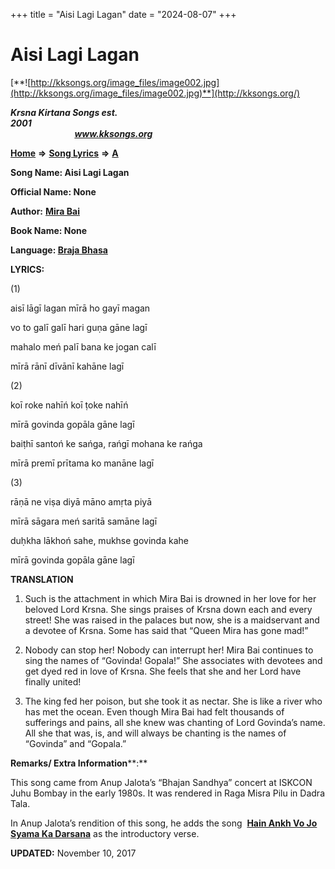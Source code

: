 +++
title = "Aisi Lagi Lagan"
date = "2024-08-07"
+++

# Aisi Lagi Lagan
[**![http://kksongs.org/image_files/image002.jpg](http://kksongs.org/image_files/image002.jpg)**](http://kksongs.org/)

**_Krsna Kirtana Songs est. 2001_**                                                                                                                                                 **_www.kksongs.org_**

[**Home**](http://kksongs.org/) **⇒** [**Song Lyrics**](http://kksongs.org/lyrics.html) **⇒** [**A**](http://kksongs.org/songs/song_a.html)

**Song Name: Aisi Lagi Lagan**

**Official Name: None**

**Author:** [**Mira Bai**](http://kksongs.org/authors/list/mirabai.html)

**Book Name: None**

**Language: [Braja Bhasa](http://kksongs.org/language/list/braja_bhasa.html)**

**LYRICS:**

(1)

aisī lāgī lagan mīrā ho gayī magan

vo to galī galī hari guṇa gāne lagī

mahalo meń palī bana ke jogan calī

mīrā rānī dīvānī kahāne lagī

(2)

koī roke nahīń koī ṭoke nahīń

mīrā govinda gopāla gāne lagī

baiṭhī santoń ke sańga, rańgī mohana ke rańga

mīrā premī prītama ko manāne lagī

(3)

rāṇā ne viṣa diyā māno amṛta piyā

mīrā sāgara meń saritā samāne lagī

duḥkha lākhoń sahe, mukhse govinda kahe

mīrā govinda gopāla gāne lagī

**TRANSLATION**

1) Such is the attachment in which Mira Bai is drowned in her love for her beloved Lord Krsna. She sings praises of Krsna down each and every street! She was raised in the palaces but now, she is a maidservant and a devotee of Krsna. Some has said that “Queen Mira has gone mad!”

2) Nobody can stop her! Nobody can interrupt her! Mira Bai continues to sing the names of “Govinda! Gopala!” She associates with devotees and get dyed red in love of Krsna. She feels that she and her Lord have finally united!

3) The king fed her poison, but she took it as nectar. She is like a river who has met the ocean. Even though Mira Bai had felt thousands of sufferings and pains, all she knew was chanting of Lord Govinda’s name. All she that was, is, and will always be chanting is the names of “Govinda” and “Gopala.”

**Remarks/ Extra Information****:**

This song came from Anup Jalota’s “Bhajan Sandhya” concert at ISKCON Juhu Bombay in the early 1980s. It was rendered in Raga Misra Pilu in Dadra Tala.

In Anup Jalota’s rendition of this song, he adds the song  **[Hain Ankh Vo Jo Syama Ka Darsana](http://kksongs.org/songs/h/hainankhvojosyama.html)** as the introductory verse.

**UPDATED:** November 10, 2017